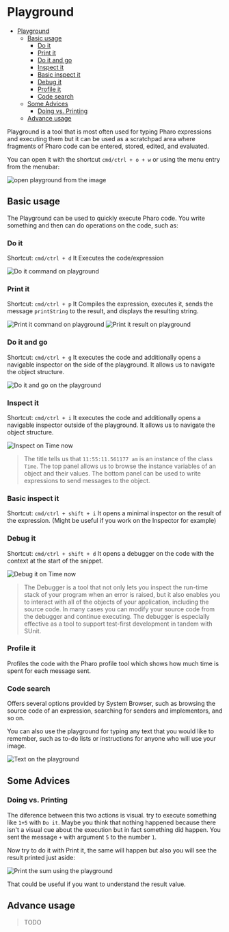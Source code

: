 # Playground

- [Playground](#playground)
  - [Basic usage](#basic-usage)
    - [Do it](#do-it)
    - [Print it](#print-it)
    - [Do it and go](#do-it-and-go)
    - [Inspect it](#inspect-it)
    - [Basic inspect it](#basic-inspect-it)
    - [Debug it ](#debug-it )
    - [Profile it](#profile-it)
    - [Code search](#code-search)
  - [Some Advices](#some-advices)
    - [Doing vs. Printing](#doing-vs-printing)
  - [Advance usage](#advance-usage)

Playground is a tool that is most often used for typing Pharo expressions and executing them but it can be used as a scratchpad area where fragments of Pharo code can be entered, stored, edited, and evaluated.

You can open it with the shortcut `cmd/ctrl + o + w` or using the menu entry from the menubar: 

![open playground from the image](Playground_open_from_image.png)

## Basic usage
The Playground can be used to quickly execute Pharo code. You write something and then can do operations on the code, such as:

### Do it 
Shortcut: `cmd/ctrl + d` It Executes the code/expression

![Do it command on playground](Playground_do_it.png)

### Print it
Shortcut: `cmd/ctrl + p` It Compiles the expression, executes it, sends the message `printString` to the result, and displays the resulting string.

![Print it command on playground](Playground_print_it.png)
![Print it result on playground](Playground_print_result.png)

### Do it and go
Shortcut: `cmd/ctrl + g` It executes the code and additionally opens a navigable inspector on the side of the playground. It allows us to navigate the object structure.

![Do it and go on the playground](Playground_do_it_and_go.png)

### Inspect it
Shortcut: `cmd/ctrl + i` It executes the code and additionally opens a navigable inspector outside of the playground. It allows us to navigate the object structure.

![Inspect on Time now](Playground_inspect_on_Time_now.png)

> The title tells us that `11:55:11.561177 am` is an instance of the class `Time`. The top panel allows us to browse the instance variables of an object and their values. The bottom panel can be used to write expressions to send messages to the object. 

### Basic inspect it
Shortcut: `cmd/ctrl + shift + i` It opens a minimal inspector on the result of the expression. (Might be useful if you work on the Inspector for example)
### Debug it
Shortcut: `cmd/ctrl + shift + d` It opens a debugger on the code with the context at the start of the snippet.

![Debug it on Time now](Playground_debug_it.png)

>The Debugger is a tool that not only lets you inspect the run-time stack of your program when an error is raised, but it also enables you to interact with all of the objects of your application, including the source code. In many cases you can modify your source code from the debugger and continue executing. The debugger is especially effective as a tool to support test-first development in tandem with SUnit.

### Profile it
Profiles the code with the Pharo profile tool which shows how much time is spent for each message sent.
### Code search
Offers several options provided by System Browser, such as browsing the source code of an expression, searching for senders and implementors, and so on.

You can also use the playground for typing any text that you would like to remember, such as to-do lists or instructions for anyone who will use your image.

![Text on the playground](Playground_with_only_text.png)

## Some Advices
### Doing vs. Printing
The diference between this two actions is visual. try to execute something like `1+5` with `Do it`. Maybe you think that nothing happened because there isn't a visual cue about the execution but in fact something did happen. You sent the message `+` with argument `5` to the number `1`.

Now try to do it with Print it, the same will happen but also you will see the result printed just aside:

![Print the sum using the playground](Playground_print_sum.png)

That could be useful if you want to understand the result value.

## Advance usage

>TODO
